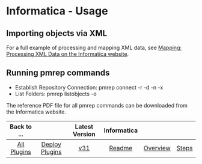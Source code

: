 
# Informatica - Usage

## Importing objects via XML

For a full example of processing and mapping XML data, see [Mapping: Processing XML Data on the Informatica website](https://community.informatica.com/solutions/mapping_process_xml_data).

## Running pmrep commands

* Establish Repository Connection: pmrep connect -r -d -n -x
* List Folders: pmrep listobjects -o

The reference PDF file for all pmrep commands can be downloaded from the Informatica website.

|Back to ...||Latest Version|Informatica |||
| :---: | :---: | :---: | :---: | :---: | :---: |
|[All Plugins](../../index.md)|[Deploy Plugins](../README.md)|[v31](https://github.com/UrbanCode/Informatica-UCD/releases/download/31/Informatica-UCD-v31.ad2156b.zip)|[Readme](README.md)|[Overview](overview.md)|[Steps](steps.md)|

